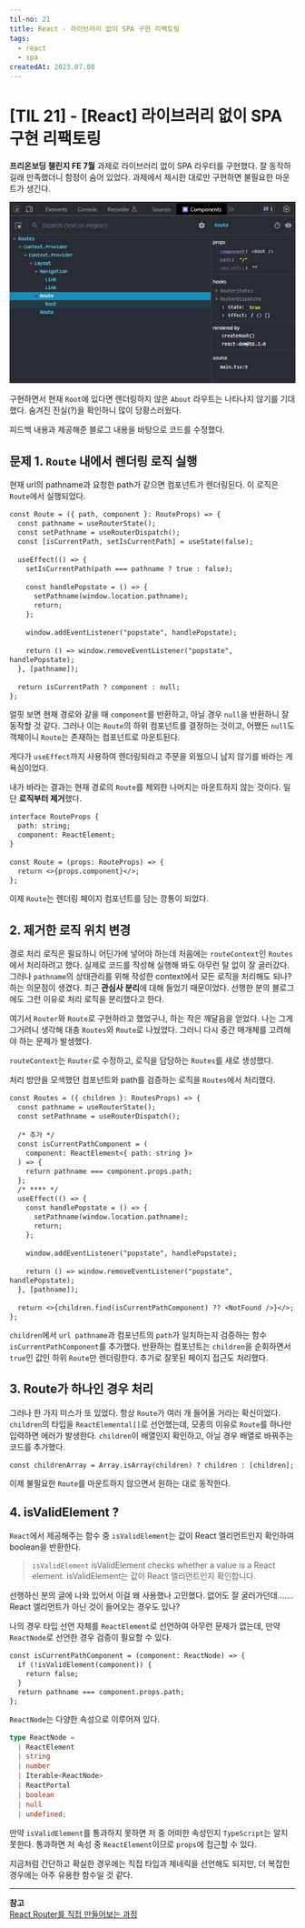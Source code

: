 ```yaml
---
til-no: 21
title: React - 라이브러리 없이 SPA 구현 리팩토링
tags:
  - react
  - spa
createdAt: 2023.07.08
---
```


# [TIL 21] - [React] 라이브러리 없이 SPA 구현 리팩토링

**프리온보딩 챌린지 FE 7월** 과제로 라이브러리 없이 SPA 라우터를 구현했다. 잘 동작하길래 만족했더니 함정이 숨어 있었다. 과제에서 제시한 대로만 구현하면 불필요한 마운트가 생긴다.

![non-essential component](./assets/08/non-necessary-component.png)

구현하면서 현재 `Root`에 있다면 렌더링하지 않은 `About` 라우트는 나타나지 않기를 기대했다. 숨겨진 진실(?)을 확인하니 많이 당황스러웠다.

피드백 내용과 제공해준 블로그 내용을 바탕으로 코드를 수정했다.

## 문제 1. `Route` 내에서 렌더링 로직 실행

현재 url의 pathname과 요청한 path가 같으면 컴포넌트가 렌더링된다. 이 로직은 `Route`에서 실행되었다.

```tsx
const Route = ({ path, component }: RouteProps) => {
  const pathname = useRouterState();
  const setPathname = useRouterDispatch();
  const [isCurrentPath, setIsCurrentPath] = useState(false);

  useEffect(() => {
    setIsCurrentPath(path === pathname ? true : false);

    const handlePopstate = () => {
      setPathname(window.location.pathname);
      return;
    };

    window.addEventListener("popstate", handlePopstate);

    return () => window.removeEventListener("popstate", handlePopstate);
  }, [pathname]);

  return isCurrentPath ? component : null;
};
```

얼핏 보면 현재 경로와 같을 때 `component`를 반환하고, 아닐 경우 `null`을 반환하니 잘 동작할 것 같다. 그러나 이는 `Route`의 하위 컴포넌트를 결정하는 것이고, 어쨌든 `null`도 객체이니 `Route`는 존재하는 컴포넌트로 마운트된다.

게다가 `useEffect`까지 사용하여 렌더링되라고 주문을 외웠으니 남지 않기를 바라는 게 욕심이었다.

내가 바라는 결과는 현재 경로의 `Route`를 제외한 나머지는 마운트하지 않는 것이다. 일단 **로직부터 제거**했다.

```tsx
interface RouteProps {
  path: string;
  component: ReactElement;
}

const Route = (props: RouteProps) => {
  return <>{props.component}</>;
};
```

이제 `Route`는 렌더링 페이지 컴포넌트를 담는 깡통이 되었다.

## 2. 제거한 로직 위치 변경

경로 처리 로직은 필요하니 어딘가에 넣어야 하는데 처음에는 `routeContext`인 `Routes`에서 처리하려고 했다. 실제로 코드를 작성해 실행해 봐도 아무런 탈 없이 잘 굴러갔다. 그러나 `pathname`의 상태관리를 위해 작성한 context에서 모든 로직을 처리해도 되나? 하는 의문점이 생겼다. 최근 **관심사 분리**에 대해 들었기 때문이었다. 선행한 분의 블로그에도 그런 이유로 처리 로직을 분리했다고 한다.

여기서 `Router`와 `Route`로 구현하라고 했었구나, 하는 작은 깨달음을 얻었다. 나는 그게 그거려니 생각해 대충 `Routes`와 `Route`로 나눴었다. 그러니 다시 중간 매개체를 고려해야 하는 문제가 발생했다.

`routeContext`는 `Router`로 수정하고, 로직을 담당하는 `Routes`를 새로 생성했다.

처리 방안을 모색했던 컴포넌트와 path를 검증하는 로직을 `Routes`에서 처리했다.

```tsx
const Routes = ({ children }: RoutesProps) => {
  const pathname = useRouterState();
  const setPathname = useRouterDispatch();

  /* 추가 */
  const isCurrentPathComponent = (
    component: ReactElement<{ path: string }>
  ) => {
    return pathname === component.props.path;
  };
  /* **** */
  useEffect(() => {
    const handlePopstate = () => {
      setPathname(window.location.pathname);
      return;
    };

    window.addEventListener("popstate", handlePopstate);

    return () => window.removeEventListener("popstate", handlePopstate);
  }, [pathname]);

  return <>{children.find(isCurrentPathComponent) ?? <NotFound />}</>;
};
```

`children`에서 `url pathname`과 컴포넌트의 `path`가 일치하는지 검증하는 함수 `isCurrentPathComponent`를 추가했다. 반환하는 컴포넌트는 `children`을 순회하면서 `true`인 값인 하위 `Route`만 렌더링한다. 추가로 잘못된 페이지 접근도 처리했다.

## 3. Route가 하나인 경우 처리

그러나 한 가지 미스가 또 있었다. 항상 `Route`가 여러 개 들어올 거라는 확신이었다. `children`의 타입을 `ReactElemental[]`로 선언했는데, 모종의 이유로 `Route`를 하나만 입력하면 에러가 발생한다. `children`이 배열인지 확인하고, 아닐 경우 배열로 바꿔주는 코드를 추가했다.

```tsx
const childrenArray = Array.isArray(children) ? children : [children];
```

이제 불필요한 `Route`를 마운트하지 않으면서 원하는 대로 동작한다.

## 4. isValidElement ?

`React`에서 제공해주는 함수 중 `isValidElement`는 값이 React 엘리먼트인지 확인하여 boolean을 반환한다.

> `isValidElement`
> isValidElement checks whether a value is a React element.
> isValidElement는 값이 React 엘리먼트인지 확인합니다.

선행하신 분의 글에 나와 있어서 이걸 왜 사용했나 고민했다. 없어도 잘 굴러가던데……. React 엘리먼트가 아닌 것이 들어오는 경우도 있나?

나의 경우 타입 선언 자체를 `ReactElement`로 선언하여 아무런 문제가 없는데, 만약 `ReactNode`로 선언한 경우 검증이 필요할 수 있다.

```tsx
const isCurrentPathComponent = (component: ReactNode) => {
  if (!isValidElement(component)) {
    return false;
  }
  return pathname === component.props.path;
};
```

`ReactNode`는 다양한 속성으로 이루어져 있다.

```ts
type ReactNode =
  | ReactElement
  | string
  | number
  | Iterable<ReactNode>
  | ReactPortal
  | boolean
  | null
  | undefined;
```

만약 `isValidElement`를 통과하지 못하면 저 중 어떠한 속성인지 `TypeScript`는 알지 못한다. 통과하면 저 속성 중 `ReactElement`이므로 `props`에 접근할 수 있다.

지금처럼 간단하고 확실한 경우에는 직접 타입과 제네릭을 선언해도 되지만, 더 복잡한 경우에는 아주 유용한 함수일 것 같다.

---

**참고**\
[React Router를 직접 만들어보는 과정](https://ghoon99.tistory.com/91)

